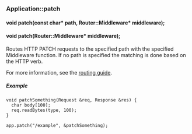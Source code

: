 <h3 id='app-patch'>Application::patch</h3>
<h4 class='variant'>void patch(const char* path, Router::Middleware* middleware);</h4>
<h4 class='variant'>void patch(Router::Middleware* middleware);</h4>

Routes HTTP PATCH requests to the specified path with the specified Middleware function. If no path is specified the matching is done based on the HTTP verb.

For more information, see the [routing guide](/guide/routing.html).

##### Example

```arduino
void patchSomething(Request &req, Response &res) {
  char body[100];
  req.readBytes(type, 100);
}

app.patch("/example", &patchSomething);
```
